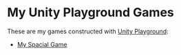 My Unity Playground Games
=========================

These are my games constructed with [Unity Playground](https://learn.unity.com/project/unity-playground):

- [My Spacial Game](./MySpacialGame)